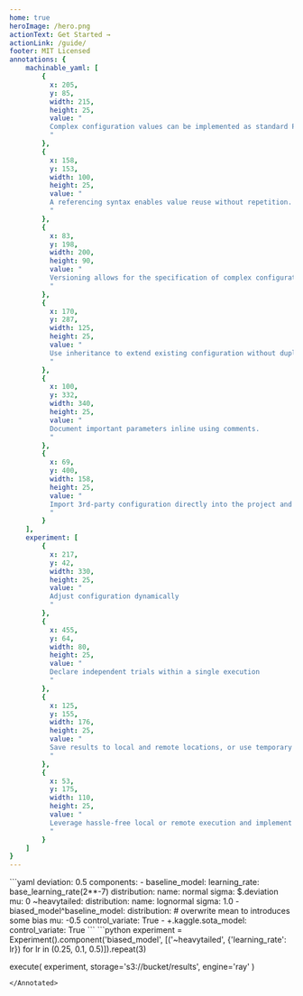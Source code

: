 ```yaml
---
home: true
heroImage: /hero.png
actionText: Get Started →
actionLink: /guide/
footer: MIT Licensed
annotations: {
    machinable_yaml: [
        {
          x: 205, 
          y: 85, 
          width: 215,
          height: 25, 
          value: "
          Complex configuration values can be implemented as standard Python methods and directly called in-place.
          "
        },
        {
          x: 158, 
          y: 153, 
          width: 100,
          height: 25, 
          value: "
          A referencing syntax enables value reuse without repetition.
          "
        },
        {
          x: 83, 
          y: 198, 
          width: 200,
          height: 90, 
          value: "
          Versioning allows for the specification of complex configuration patterns that can be swapped in and out efficiently.
          "
        },
        {
          x: 170, 
          y: 287, 
          width: 125,
          height: 25, 
          value: "
          Use inheritance to extend existing configuration without duplication.
          "
        },
        {
          x: 100, 
          y: 332, 
          width: 340,
          height: 25, 
          value: "
          Document important parameters inline using comments.
          "
        },
        {
          x: 69, 
          y: 400, 
          width: 158,
          height: 25, 
          value: "
          Import 3rd-party configuration directly into the project and adapt it to your needs
          "
        }
    ],
    experiment: [
        {
          x: 217, 
          y: 42, 
          width: 330,
          height: 25, 
          value: "
          Adjust configuration dynamically
          "
        },
        {
          x: 455, 
          y: 64, 
          width: 80,
          height: 25, 
          value: "
          Declare independent trials within a single execution
          "
        },
        {
          x: 125, 
          y: 155, 
          width: 176,
          height: 25, 
          value: "
          Save results to local and remote locations, or use temporary storage during development
          "
        },
        {
          x: 53, 
          y: 175, 
          width: 110,
          height: 25, 
          value: "
          Leverage hassle-free local or remote execution and implement your own 
          "
        }
    ]
}
---
```


<Annotated name="machinable_yaml" :debug="false">
```yaml
deviation: 0.5
components:
    - baseline_model:
        learning_rate: base_learning_rate(2**-7)
        distribution:
          name: normal
          sigma: $.deviation
          mu: 0
        ~heavytailed:
          distribution:
            name: lognormal
            sigma: 1.0
    - biased_model^baseline_model:
        distribution:
          # overwrite mean to introduces some bias
          mu: -0.5
        control_variate: True
    - +.kaggle.sota_model:
        control_variate: True
```
</Annotated>

<Annotated name="experiment" :debug="false">
```python
experiment = Experiment().component('biased_model', 
                        [('~heavytailed', {'learning_rate': lr}) 
                        for lr in (0.25, 0.1, 0.5)]).repeat(3)

execute(
    experiment, 
    storage='s3://bucket/results', 
    engine='ray'
)
```
</Annotated>

